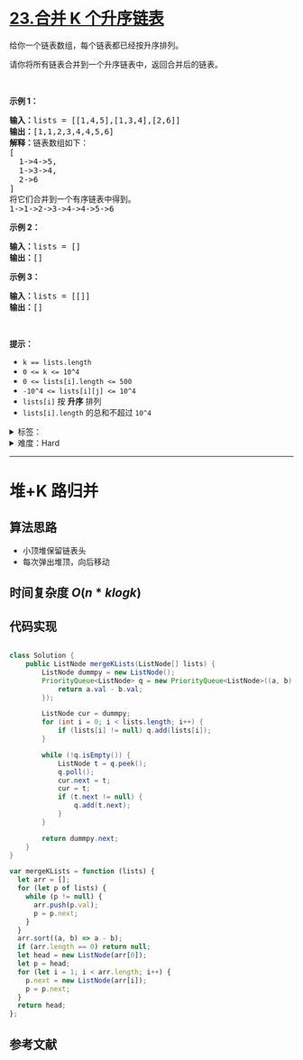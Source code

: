 # [23.合并 K 个升序链表](https://leetcode.cn/problems/merge-k-sorted-lists/)

<p>给你一个链表数组，每个链表都已经按升序排列。</p>

<p>请你将所有链表合并到一个升序链表中，返回合并后的链表。</p>

<p>&nbsp;</p>

<p><strong>示例 1：</strong></p>

<pre><strong>输入：</strong>lists = [[1,4,5],[1,3,4],[2,6]]
<strong>输出：</strong>[1,1,2,3,4,4,5,6]
<strong>解释：</strong>链表数组如下：
[
  1-&gt;4-&gt;5,
  1-&gt;3-&gt;4,
  2-&gt;6
]
将它们合并到一个有序链表中得到。
1-&gt;1-&gt;2-&gt;3-&gt;4-&gt;4-&gt;5-&gt;6
</pre>

<p><strong>示例 2：</strong></p>

<pre><strong>输入：</strong>lists = []
<strong>输出：</strong>[]
</pre>

<p><strong>示例 3：</strong></p>

<pre><strong>输入：</strong>lists = [[]]
<strong>输出：</strong>[]
</pre>

<p>&nbsp;</p>

<p><strong>提示：</strong></p>

<ul>
	<li><code>k == lists.length</code></li>
	<li><code>0 &lt;= k &lt;= 10^4</code></li>
	<li><code>0 &lt;= lists[i].length &lt;= 500</code></li>
	<li><code>-10^4 &lt;= lists[i][j] &lt;= 10^4</code></li>
	<li><code>lists[i]</code> 按 <strong>升序</strong> 排列</li>
	<li><code>lists[i].length</code> 的总和不超过 <code>10^4</code></li>
</ul>

<details>
<summary>标签：</summary>
['链表', '分治', '堆（优先队列）', '归并排序']
</details>

<details>
<summary>难度：Hard</summary>
喜欢：2145
</details>

---

# 堆+K 路归并

## 算法思路

- 小顶堆保留链表头
- 每次弹出堆顶，向后移动

## 时间复杂度 $O(n*klogk)$

## 代码实现

```cpp []

```

```java []
class Solution {
    public ListNode mergeKLists(ListNode[] lists) {
        ListNode dummpy = new ListNode();
        PriorityQueue<ListNode> q = new PriorityQueue<ListNode>((a, b) -> {
            return a.val - b.val;
        });

        ListNode cur = dummpy;
        for (int i = 0; i < lists.length; i++) {
            if (lists[i] != null) q.add(lists[i]);
        }

        while (!q.isEmpty()) {
            ListNode t = q.peek();
            q.poll();
            cur.next = t;
            cur = t;
            if (t.next != null) {
                q.add(t.next);
            }
        }

        return dummpy.next;
    }
}
```

```javascript []
var mergeKLists = function (lists) {
  let arr = [];
  for (let p of lists) {
    while (p != null) {
      arr.push(p.val);
      p = p.next;
    }
  }
  arr.sort((a, b) => a - b);
  if (arr.length == 0) return null;
  let head = new ListNode(arr[0]);
  let p = head;
  for (let i = 1; i < arr.length; i++) {
    p.next = new ListNode(arr[i]);
    p = p.next;
  }
  return head;
};
```

## 参考文献
